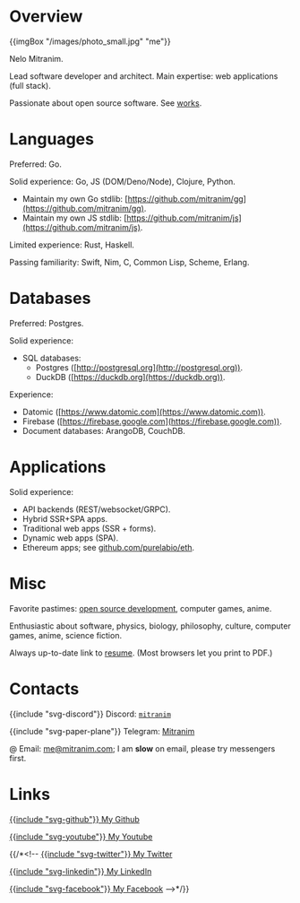# Overview

{{imgBox "/images/photo_small.jpg" "me"}}

Nelo Mitranim.

Lead software developer and architect. Main expertise: web applications (full stack).

Passionate about open source software. See [works](/works).

# Languages

Preferred: Go.

Solid experience: Go, JS (DOM/Deno/Node), Clojure, Python.

* Maintain my own Go stdlib: [https://github.com/mitranim/gg](https://github.com/mitranim/gg).
* Maintain my own JS stdlib: [https://github.com/mitranim/js](https://github.com/mitranim/js).

Limited experience: Rust, Haskell.

Passing familiarity: Swift, Nim, C, Common Lisp, Scheme, Erlang.

# Databases

Preferred: Postgres.

Solid experience:

* SQL databases:
  * Postgres ([http://postgresql.org](http://postgresql.org)).
  * DuckDB ([https://duckdb.org](https://duckdb.org)).

Experience:

* Datomic ([https://www.datomic.com](https://www.datomic.com)).
* Firebase ([https://firebase.google.com](https://firebase.google.com)).
* Document databases: ArangoDB, CouchDB.

# Applications

Solid experience:

  * API backends (REST/websocket/GRPC).
  * Hybrid SSR+SPA apps.
  * Traditional web apps (SSR + forms).
  * Dynamic web apps (SPA).
  * Ethereum apps; see [github.com/purelabio/eth](https://github.com/purelabio/eth).

# Misc

Favorite pastimes: [open source development](/works), computer games, anime.

Enthusiastic about software, physics, biology, philosophy, culture, computer games, anime, science fiction.

Always up-to-date link to [resume](/resume). (Most browsers let you print to PDF.)

# Contacts

<span>{{include "svg-discord"}} Discord: [`mitranim`](https://discord.com/users/105725121334915072)</span>

<span>{{include "svg-paper-plane"}} Telegram: [Mitranim](https://telegram.me/Mitranim)</span>

<span>@ Email: [me@mitranim.com](mailto:me@mitranim.com)</span>; I am **slow** on email, please try messengers first.

# Links

[{{include "svg-github"}} My Github](https://github.com/mitranim)

[{{include "svg-youtube"}} My Youtube](https://www.youtube.com/channel/UCt6dH_XZxJCgaa6vwqrwFxA)

{{/*<!--
[{{include "svg-twitter"}} My Twitter](https://twitter.com/mitranim)

[{{include "svg-linkedin"}} My LinkedIn](https://linkedin.com/in/mitranim)

[{{include "svg-facebook"}} My Facebook](https://facebook.com/mitranim)
-->*/}}

